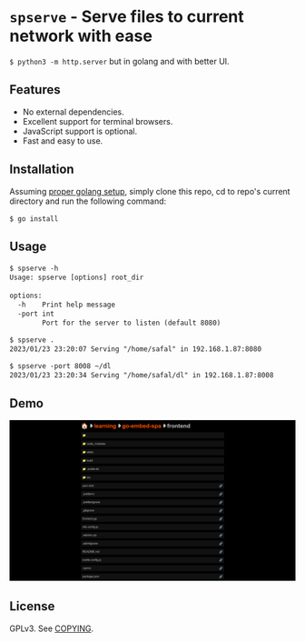 # `spserve` - Serve files to current network with ease

`$ python3 -m http.server` but in golang and with better UI.

## Features

- No external dependencies.
- Excellent support for terminal browsers.
- JavaScript support is optional.
- Fast and easy to use.

## Installation

Assuming [proper golang setup](https://go.dev/doc/install), simply clone this
repo, cd to repo's current directory and run the following command:

```console
$ go install
```

## Usage

```console
$ spserve -h
Usage: spserve [options] root_dir

options:
  -h    Print help message
  -port int
        Port for the server to listen (default 8080)
```

```console
$ spserve .
2023/01/23 23:20:07 Serving "/home/safal" in 192.168.1.87:8080
```

```console
$ spserve -port 8008 ~/dl
2023/01/23 23:20:34 Serving "/home/safal/dl" in 192.168.1.87:8008
```

## Demo

![Demo](_docs/demo.png)

## License

GPLv3. See [COPYING](COPYING).
